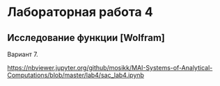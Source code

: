 # Лабораторная работа 4 
## Исследование функции [Wolfram]  

Вариант 7.

https://nbviewer.jupyter.org/github/mosikk/MAI-Systems-of-Analytical-Computations/blob/master/lab4/sac_lab4.ipynb
